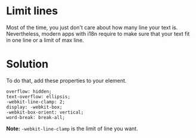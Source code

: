 # Limit lines

Most of the time, you just don't care about how many line your text is.  
Nevertheless, modern apps with i18n require to make sure that your text fit in one line or a limit of max line.

# Solution

To do that, add these properties to your element.

```
overflow: hidden;
text-overflow: ellipsis;
-webkit-line-clamp: 2;
display: -webkit-box;
-webkit-box-orient: vertical;
word-break: break-all;
```

**Note:** `-webkit-line-clamp` is the limit of line you want.
